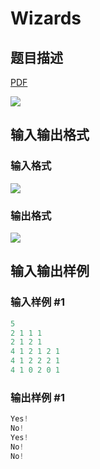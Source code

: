 # Wizards

## 题目描述

[problemUrl]: https://uva.onlinejudge.org/index.php?option=com_onlinejudge&Itemid=8&category=243&page=show_problem&problem=3337

[PDF](https://uva.onlinejudge.org/external/121/p12185.pdf)

![](https://cdn.luogu.com.cn/upload/vjudge_pic/UVA12185/41db76135bff33b64187ce097c58b59bb0c55f3a.png)

## 输入输出格式

### 输入格式

![](https://cdn.luogu.com.cn/upload/vjudge_pic/UVA12185/9a6119ffdce2ac689e238eb8041d013eec7cac6e.png)

### 输出格式

![](https://cdn.luogu.com.cn/upload/vjudge_pic/UVA12185/29b42644244b2bcdba3f5cbfdfba0a6ade44df96.png)

## 输入输出样例

### 输入样例 #1

```cpp
5
2 1 1 1
2 1 2 1
4 1 2 1 2 1
4 1 2 2 2 1
4 1 0 2 0 1
```


### 输出样例 #1

```cpp
Yes!
No!
Yes!
No!
No!
```


